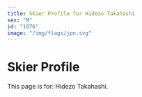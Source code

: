 ```yaml
---
title: Skier Profile for Hidezo Takahashi
sex: "M"
id: "1076"
image: "/img/flags/jpn.svg" 
---
```


# Skier Profile

This page is for: Hidezo Takahashi.
    
